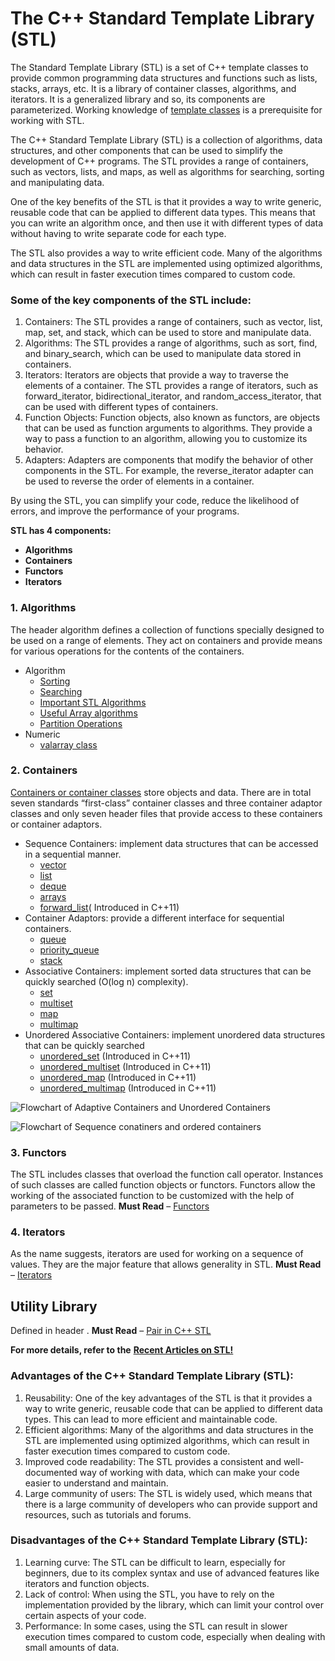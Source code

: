 # The C++ Standard Template Library (STL)

The Standard Template Library (STL) is a set of C++ template classes to provide common programming data structures and functions such as lists, stacks, arrays, etc. It is a library of container classes, algorithms, and iterators. It is a generalized library and so, its components are parameterized. Working knowledge of [template classes](https://www.geeksforgeeks.org/templates-cpp/) is a prerequisite for working with STL.

The C++ Standard Template Library (STL) is a collection of algorithms, data structures, and other components that can be used to simplify the development of C++ programs. The STL provides a range of containers, such as vectors, lists, and maps, as well as algorithms for searching, sorting and manipulating data.

One of the key benefits of the STL is that it provides a way to write generic, reusable code that can be applied to different data types. This means that you can write an algorithm once, and then use it with different types of data without having to write separate code for each type.

The STL also provides a way to write efficient code. Many of the algorithms and data structures in the STL are implemented using optimized algorithms, which can result in faster execution times compared to custom code.

### Some of the key components of the STL include:

1.  Containers: The STL provides a range of containers, such as vector, list, map, set, and stack, which can be used to store and manipulate data.
2.  Algorithms: The STL provides a range of algorithms, such as sort, find, and binary\_search, which can be used to manipulate data stored in containers.
3.  Iterators: Iterators are objects that provide a way to traverse the elements of a container. The STL provides a range of iterators, such as forward\_iterator, bidirectional\_iterator, and random\_access\_iterator, that can be used with different types of containers.
4.  Function Objects: Function objects, also known as functors, are objects that can be used as function arguments to algorithms. They provide a way to pass a function to an algorithm, allowing you to customize its behavior.
5.  Adapters: Adapters are components that modify the behavior of other components in the STL. For example, the reverse\_iterator adapter can be used to reverse the order of elements in a container.

By using the STL, you can simplify your code, reduce the likelihood of errors, and improve the performance of your programs.

**STL has 4 components:**

*   **Algorithms**
*   **Containers**
*   **Functors**
*   **Iterators**

### 1\. Algorithms

The header algorithm defines a collection of functions specially designed to be used on a range of elements. They act on containers and provide means for various operations for the contents of the containers.

*   Algorithm
    *   [Sorting](https://www.geeksforgeeks.org/sort-algorithms-the-c-standard-template-library-stl/)
    *   [Searching](https://www.geeksforgeeks.org/binary-search-algorithms-the-c-standard-template-library-stl/)
    *   [Important STL Algorithms](https://www.geeksforgeeks.org/c-magicians-stl-algorithms/)
    *   [Useful Array algorithms](https://www.geeksforgeeks.org/useful-array-algorithms-in-c-stl/)
    *   [Partition Operations](https://www.geeksforgeeks.org/stdpartition-in-c-stl/)
*   Numeric
    *   [valarray class](https://www.geeksforgeeks.org/std-valarray-class-c/)

### 2\. Containers

[Containers or container classes](https://www.geeksforgeeks.org/containers-cpp-stl/) store objects and data. There are in total seven standards “first-class” container classes and three container adaptor classes and only seven header files that provide access to these containers or container adaptors.

*   Sequence Containers: implement data structures that can be accessed in a sequential manner.
    *   [vector](https://www.geeksforgeeks.org/vector-in-cpp-stl/)
    *   [list](https://www.geeksforgeeks.org/list-cpp-stl/)
    *   [deque](https://www.geeksforgeeks.org/deque-cpp-stl/)
    *   [arrays](https://www.geeksforgeeks.org/array-class-c/)
    *   [forward\_list](https://www.geeksforgeeks.org/forward-list-c-set-1-introduction-important-functions/)( Introduced in C++11)
*   Container Adaptors: provide a different interface for sequential containers.
    *   [queue](https://www.geeksforgeeks.org/queue-cpp-stl/)
    *   [priority\_queue](https://www.geeksforgeeks.org/priority-queue-in-cpp-stl/)
    *   [stack](https://www.geeksforgeeks.org/stack-in-cpp-stl/)
*   Associative Containers: implement sorted data structures that can be quickly searched (O(log n) complexity).
    *   [set](https://www.geeksforgeeks.org/set-in-cpp-stl/)
    *   [multiset](https://www.geeksforgeeks.org/multiset-in-cpp-stl/)
    *   [map](https://www.geeksforgeeks.org/map-associative-containers-the-c-standard-template-library-stl/)
    *   [multimap](https://www.geeksforgeeks.org/multimap-associative-containers-the-c-standard-template-library-stl/)
*   Unordered Associative Containers: implement unordered data structures that can be quickly searched
    *   [unordered\_set](https://www.geeksforgeeks.org/unordered_set-in-cpp-stl/) (Introduced in C++11)
    *   [unordered\_multiset](https://www.geeksforgeeks.org/unordered_multiset-and-its-uses/) (Introduced in C++11)
    *   [unordered\_map](https://www.geeksforgeeks.org/unordered_map-in-cpp-stl/) (Introduced in C++11)
    *   [unordered\_multimap](https://www.geeksforgeeks.org/unordered_multimap-and-its-application/) (Introduced in C++11)

![Flowchart of Adaptive Containers and Unordered Containers](https://media.geeksforgeeks.org/wp-content/uploads/20191111161536/Screenshot-from-2019-11-11-16-13-18.png)

![Flowchart of Sequence conatiners and ordered containers](https://media.geeksforgeeks.org/wp-content/uploads/20191111161627/Screenshot-from-2019-11-11-16-15-07.png)

### **3\. Functors**

The STL includes classes that overload the function call operator. Instances of such classes are called function objects or functors. Functors allow the working of the associated function to be customized with the help of parameters to be passed. **Must Read** – [Functors](https://www.geeksforgeeks.org/functors-in-cpp/)

### 4\. **Iterators**

As the name suggests, iterators are used for working on a sequence of values. They are the major feature that allows generality in STL. **Must Read** – [Iterators](https://www.geeksforgeeks.org/iterators-c-stl/)

**Utility Library**
-------------------

Defined in header <utility>. **Must Read** – [Pair in C++ STL](https://www.geeksforgeeks.org/pair-in-cpp-stl/)

**For more details, refer to the** [**Recent Articles on STL!**](https://www.geeksforgeeks.org/tag/stl/)

### Advantages of the C++ Standard Template Library (STL):

1.  Reusability: One of the key advantages of the STL is that it provides a way to write generic, reusable code that can be applied to different data types. This can lead to more efficient and maintainable code.
2.  Efficient algorithms: Many of the algorithms and data structures in the STL are implemented using optimized algorithms, which can result in faster execution times compared to custom code.
3.  Improved code readability: The STL provides a consistent and well-documented way of working with data, which can make your code easier to understand and maintain.
4.  Large community of users: The STL is widely used, which means that there is a large community of developers who can provide support and resources, such as tutorials and forums.

### Disadvantages of the C++ Standard Template Library (STL):

1.  Learning curve: The STL can be difficult to learn, especially for beginners, due to its complex syntax and use of advanced features like iterators and function objects.
2.  Lack of control: When using the STL, you have to rely on the implementation provided by the library, which can limit your control over certain aspects of your code.
3.  Performance: In some cases, using the STL can result in slower execution times compared to custom code, especially when dealing with small amounts of data.